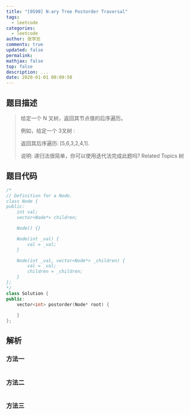 ```yaml
---
title: "[0590] N-ary Tree Postorder Traversal"
tags:
  - leetcode
categories:
  - leetcode
author: 张学志
comments: true
updated: false
permalink:
mathjax: false
top: false
description: ...
date: 2020-01-01 00:09:50
---
```


## 题目描述

> 给定一个 N 叉树，返回其节点值的后序遍历。 
> 
> 例如，给定一个 3叉树 : 
> 
> 
> 
> 
> 
> 
> 
> 返回其后序遍历: [5,6,3,2,4,1]. 
> 
> 
> 
> 说明: 递归法很简单，你可以使用迭代法完成此题吗? Related Topics 树

## 题目代码

```cpp
/*
// Definition for a Node.
class Node {
public:
    int val;
    vector<Node*> children;

    Node() {}

    Node(int _val) {
        val = _val;
    }

    Node(int _val, vector<Node*> _children) {
        val = _val;
        children = _children;
    }
};
*/
class Solution {
public:
    vector<int> postorder(Node* root) {
        
    }
};
```

## 解析

### 方法一

```cpp

```

### 方法二

```cpp

```

### 方法三

```cpp

```

